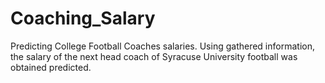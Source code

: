# Coaching_Salary
Predicting College Football Coaches salaries.  Using gathered information, the salary of the next head coach of Syracuse University football was obtained predicted.
